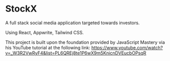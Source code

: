 # StockX

A full stack social media application targeted towards investors.

Using React, Appwrite, Tailwind CSS.

This project is built upon the foundation provided by JavaScript Mastery via his YouTube tutorial at the following link: https://www.youtube.com/watch?v=_W3R2VwRyF4&list=PL6QREj8te1P6wX9m5KnicnDVEucbOPsqR

